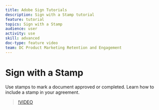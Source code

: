 ```yaml
---
title: Adobe Sign Tutorials
description: Sign with a Stamp tutorial
feature: tutorial
topics: Sign with a Stamp
audience: user
activity: use
skill: advanced
doc-type: feature video
team: DC Product Marketing Retention and Engagement
---
```


# Sign with a Stamp

Use stamps to mark a document approved or completed. Learn how to include a stamp in your agreement.

>[!VIDEO](https://video.tv.adobe.com/v/20703?hidetitle=true)